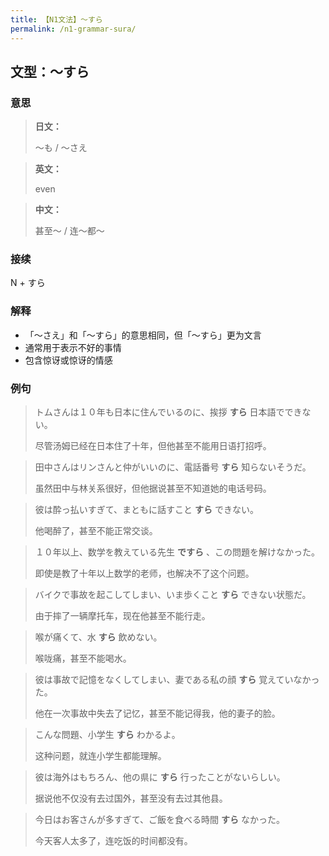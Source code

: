 ```yaml
---
title: 【N1文法】〜すら
permalink: /n1-grammar-sura/
---
```


## 文型：〜すら

### 意思

> **日文：**
> 
> 〜も / 〜さえ

> **英文：**
> 
> even

> **中文：**
>
> 甚至〜 / 连〜都〜

### 接续

N + すら

### 解释

- 「〜さえ」和「〜すら」的意思相同，但「〜すら」更为文言
- 通常用于表示不好的事情
- 包含惊讶或惊讶的情感

### 例句

> トムさんは１０年も日本に住んでいるのに、挨拶 **すら** 日本語でできない。
>
> 尽管汤姆已经在日本住了十年，但他甚至不能用日语打招呼。

> 田中さんはリンさんと仲がいいのに、電話番号 **すら** 知らないそうだ。
>
> 虽然田中与林关系很好，但他据说甚至不知道她的电话号码。

> 彼は酔っ払いすぎて、まともに話すこと **すら** できない。
>
> 他喝醉了，甚至不能正常交谈。

> １０年以上、数学を教えている先生 **ですら** 、この問題を解けなかった。
>
> 即使是教了十年以上数学的老师，也解决不了这个问题。

> バイクで事故を起こしてしまい、いま歩くこと **すら** できない状態だ。
>
> 由于摔了一辆摩托车，现在他甚至不能行走。

> 喉が痛くて、水 **すら** 飲めない。
>
> 喉咙痛，甚至不能喝水。

> 彼は事故で記憶をなくしてしまい、妻である私の顔 **すら** 覚えていなかった。
>
> 他在一次事故中失去了记忆，甚至不能记得我，他的妻子的脸。

> こんな問題、小学生 **すら** わかるよ。
>
> 这种问题，就连小学生都能理解。

> 彼は海外はもちろん、他の県に **すら** 行ったことがないらしい。
>
> 据说他不仅没有去过国外，甚至没有去过其他县。

> 今日はお客さんが多すぎて、ご飯を食べる時間 **すら** なかった。
>
> 今天客人太多了，连吃饭的时间都没有。
